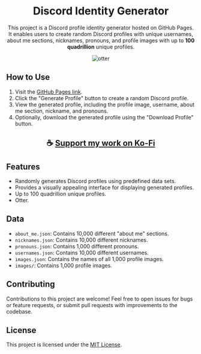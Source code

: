 <div align="center">

# Discord Identity Generator

This project is a Discord profile identity generator hosted on GitHub Pages. 
It enables users to create random Discord profiles with unique usernames, about me sections, nicknames, pronouns, and profile images with up to **100 quadrillion** unique profiles.

![otter](https://github.com/ThatSINEWAVE/Discord-Identity/assets/133239148/78b00184-b69e-4418-87f7-481a09a803fd)

</div>

## How to Use

1. Visit the [GitHub Pages link](https://thatsinewave.github.io/Discord-Identity/).
2. Click the "Generate Profile" button to create a random Discord profile.
3. View the generated profile, including the profile image, username, about me section, nickname, and pronouns.
4. Optionally, download the generated profile using the "Download Profile" button.

<div align="center">

## ☕ [Support my work on Ko-Fi](https://ko-fi.com/thatsinewave)

</div>

## Features

- Randomly generates Discord profiles using predefined data sets.
- Provides a visually appealing interface for displaying generated profiles.
- Up to 100 quadrillion unique profiles.
- Otter.

## Data

- `about_me.json`: Contains 10,000 different "about me" sections.
- `nicknames.json`: Contains 10,000 different nicknames.
- `pronouns.json`: Contains 1,000 different pronouns.
- `usernames.json`: Contains 10,000 different usernames.
- `images.json`: Contains the names of all 1,000 profile images.
- `images/`: Contains 1,000 profile images.

## Contributing

Contributions to this project are welcome! Feel free to open issues for bugs or feature requests, or submit pull requests with improvements to the codebase.

## License

This project is licensed under the [MIT License](LICENSE).
